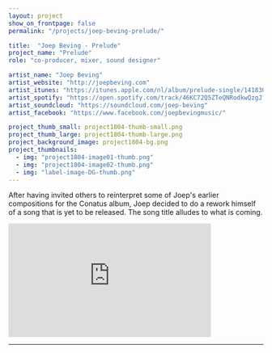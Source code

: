 ```yaml
---
layout: project
show_on_frontpage: false
permalink: "/projects/joep-beving-prelude/"

title:  "Joep Beving - Prelude"
project_name: "Prelude"
role: "co-producer, mixer, sound designer"

artist_name: "Joep Beving"
artist_website: "http://joepbeving.com"
artist_itunes: "https://itunes.apple.com/nl/album/prelude-single/1418304538?l=en"
artist_spotify: "https://open.spotify.com/track/46KC72Q5ZTeQNRodkwQzgJ?si=luH_P4DnQOmIMQ-cF_kGJw"
artist_soundcloud: "https://soundcloud.com/joep-beving"
artist_facebook: "https://www.facebook.com/joepbevingmusic/"

project_thumb_small: project1804-thumb-small.png
project_thumb_large: project1804-thumb-large.png
project_background_image: project1804-bg.png
project_thumbnails:
  - img: "project1804-image01-thumb.png"
  - img: "project1804-image02-thumb.png"
  - img: "label-image-DG-thumb.png"
---
```


After having invited others to reinterpret some of Joep's earlier compositions for the Conatus album, Joep decided to do a rework himself of a song that is yet to be released. The song title alludes to what is coming.

<iframe width="400" height="225" src="https://www.youtube.com/embed/azdPjnLhW1k?rel=0" frameborder="0" gesture="media" allow="encrypted-media" allowfullscreen></iframe>

---
